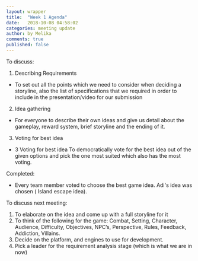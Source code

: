```yaml
---
layout: wrapper
title:  "Week 1 Agenda"
date:   2018-10-08 04:58:02
categories: meeting update
author: by Melika
comments: true
published: false
---
```


To discuss:
1. Describing Requirements
  * To set out all the points which we need to consider when deciding a storyline, also the list of specifications that we required in order to include in the presentation/video for our submission
2. Idea gathering
  * For everyone to describe their own ideas and give us detail about the gameplay, reward system, brief storyline and the ending of it.
3. Voting for best idea
  * 3	Voting for best idea	To democratically vote for the best idea out of the given options and pick the one most suited which also has the most voting. 
  
  
Completed:

* Every team member voted to choose the best game idea. Adi's idea was chosen ( Island escape idea).

To discuss next meeting:

1. To elaborate on the idea and come up with a full storyline for it
2. To think of the following for the game: Combat, Setting, Character, Audience, Difficulty, Objectives, NPC’s, Perspective, Rules, Feedback, Addiction, Villains. 
3. Decide on the platform, and engines to use for development.
4. Pick a leader for the requirement analysis stage (which is what we are in now) 
  
